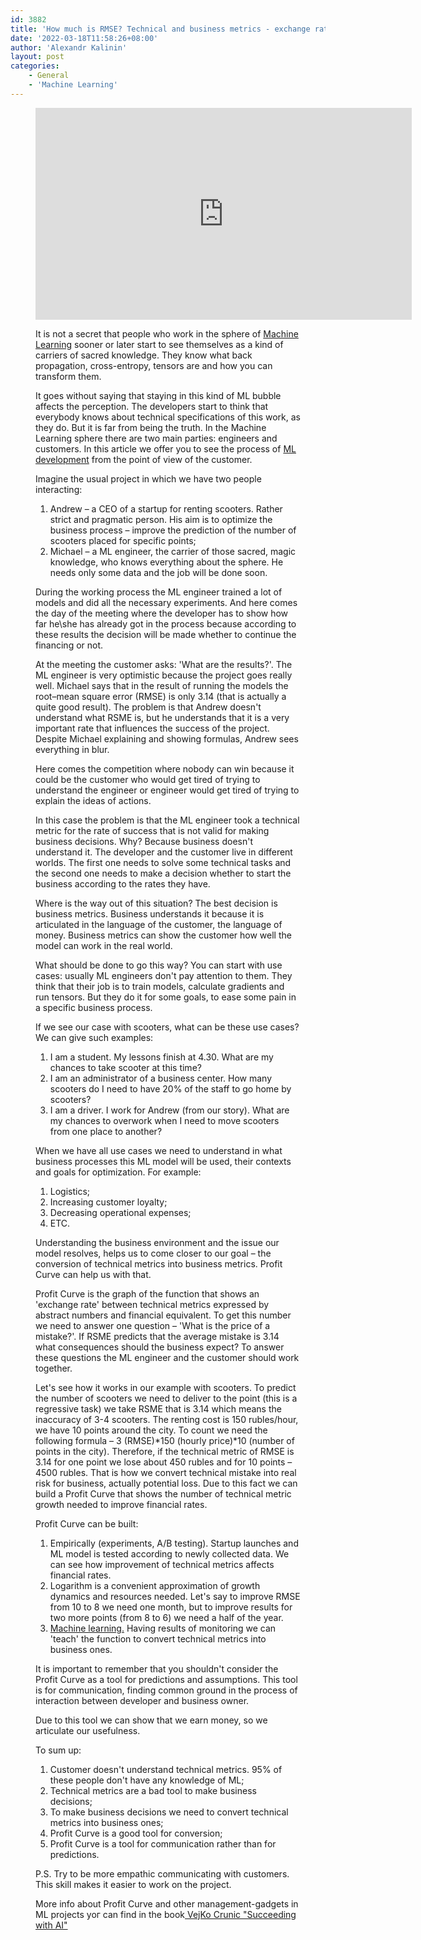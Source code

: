 ```yaml
---
id: 3882
title: 'How much is RMSE? Technical and business metrics - exchange rate.'
date: '2022-03-18T11:58:26+08:00'
author: 'Alexandr Kalinin'
layout: post
categories:
    - General
    - 'Machine Learning'
---
```


<figure class="wp-block-embed-youtube wp-block-embed is-type-video is-provider-youtube wp-embed-aspect-16-9 wp-has-aspect-ratio"><div class="wp-block-embed__wrapper"><iframe allow="accelerometer; autoplay; clipboard-write; encrypted-media; gyroscope; picture-in-picture; web-share" allowfullscreen="" frameborder="0" height="339" src="https://www.youtube.com/embed/w5x0jxrDsHc?feature=oembed" title="How much is RMSE? Technical and business metrics - exchange rate (ENG Subs)" width="602"></iframe></div>

It is not a secret that people who work in the sphere of [Machine Learning](https://issart.com/services/machine-learning/) sooner or later start to see themselves as a kind of carriers of sacred knowledge. They know what back propagation, cross-entropy, tensors are and how you can transform them.

It goes without saying that staying in this kind of ML bubble affects the perception. The developers start to think that everybody knows about technical specifications of this work, as they do. But it is far from being the truth. In the Machine Learning sphere there are two main parties: engineers and customers. In this article we offer you to see the process of [ML development](https://issart.com/services/machine-learning/) from the point of view of the customer.

Imagine the usual project in which we have two people interacting:

1. Andrew – a CEO of a startup for renting scooters. Rather strict and pragmatic person. His aim is to optimize the business process – improve the prediction of the number of scooters placed for specific points;
2. Michael – a ML engineer, the carrier of those sacred, magic knowledge, who knows everything about the sphere. He needs only some data and the job will be done soon.

During the working process the ML engineer trained a lot of models and did all the necessary experiments. And here comes the day of the meeting where the developer has to show how far he\\she has already got in the process because according to these results the decision will be made whether to continue the financing or not.

At the meeting the customer asks: 'What are the results?'. The ML engineer is very optimistic because the project goes really well. Michael says that in the result of running the models the root–mean square error (RMSE) is only 3.14 (that is actually a quite good result). The problem is that Andrew doesn't understand what RSME is, but he understands that it is a very important rate that influences the success of the project. Despite Michael explaining and showing formulas, Andrew sees everything in blur.

Here comes the competition where nobody can win because it could be the customer who would get tired of trying to understand the engineer or engineer would get tired of trying to explain the ideas of actions.

In this case the problem is that the ML engineer took a technical metric for the rate of success that is not valid for making business decisions. Why? Because business doesn't understand it. The developer and the customer live in different worlds. The first one needs to solve some technical tasks and the second one needs to make a decision whether to start the business according to the rates they have.

Where is the way out of this situation? The best decision is business metrics. Business understands it because it is articulated in the language of the customer, the language of money. Business metrics can show the customer how well the model can work in the real world.

What should be done to go this way? You can start with use cases: usually ML engineers don't pay attention to them. They think that their job is to train models, calculate gradients and run tensors. But they do it for some goals, to ease some pain in a specific business process.

If we see our case with scooters, what can be these use cases? We can give such examples:

1. I am a student. My lessons finish at 4.30. What are my chances to take scooter at this time?
2. I am an administrator of a business center. How many scooters do I need to have 20% of the staff to go home by scooters?
3. I am a driver. I work for Andrew (from our story). What are my chances to overwork when I need to move scooters from one place to another?

When we have all use cases we need to understand in what business processes this ML model will be used, their contexts and goals for optimization. For example:

1. Logistics;
2. Increasing customer loyalty;
3. Decreasing operational expenses;
4. ETC.

Understanding the business environment and the issue our model resolves, helps us to come closer to our goal – the conversion of technical metrics into business metrics. Profit Curve can help us with that.

Profit Curve is the graph of the function that shows an 'exchange rate' between technical metrics expressed by abstract numbers and financial equivalent. To get this number we need to answer one question – 'What is the price of a mistake?'. If RSME predicts that the average mistake is 3.14 what consequences should the business expect? To answer these questions the ML engineer and the customer should work together.

Let's see how it works in our example with scooters. To predict the number of scooters we need to deliver to the point (this is a regressive task) we take RSME that is 3.14 which means the inaccuracy of 3-4 scooters. The renting cost is 150 rubles/hour, we have 10 points around the city. To count we need the following formula – 3 (RMSE)\*150 (hourly price)\*10 (number of points in the city). Therefore, if the technical metric of RMSE is 3.14 for one point we lose about 450 rubles and for 10 points – 4500 rubles. That is how we convert technical mistake into real risk for business, actually potential loss. Due to this fact we can build a Profit Curve that shows the number of technical metric growth needed to improve financial rates.

Profit Curve can be built:

1. Empirically (experiments, A/B testing). Startup launches and ML model is tested according to newly collected data. We can see how improvement of technical metrics affects financial rates.
2. Logarithm is a convenient approximation of growth dynamics and resources needed. Let's say to improve RMSE from 10 to 8 we need one month, but to improve results for two more points (from 8 to 6) we need a half of the year.
3. [Machine learning.](https://issart.com/services/machine-learning/) Having results of monitoring we can 'teach' the function to convert technical metrics into business ones.

It is important to remember that you shouldn't consider the Profit Curve as a tool for predictions and assumptions. This tool is for communication, finding common ground in the process of interaction between developer and business owner.

Due to this tool we can show that we earn money, so we articulate our usefulness.

To sum up:

1. Customer doesn't understand technical metrics. 95% of these people don't have any knowledge of ML;
2. Technical metrics are a bad tool to make business decisions;
3. To make business decisions we need to convert technical metrics into business ones;
4. Profit Curve is a good tool for conversion;
5. Profit Curve is a tool for communication rather than for predictions.

P.S. Try to be more empathic communicating with customers. This skill makes it easier to work on the project.

More info about Profit Curve and other management-gadgets in ML projects yoг can find in the book[ VejKo Crunic "Succeeding with AI"](https://www.manning.com/books/succeeding-with-ai)